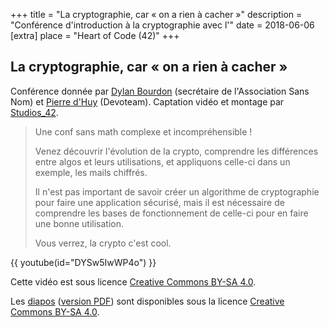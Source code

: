 +++
title = "La cryptographie, car « on a rien à cacher »"
description = "Conférence d'introduction à la cryptographie avec l'"
date = 2018-06-06
[extra]
place = "Heart of Code (42)"
+++

## La cryptographie, car « on a rien à cacher »

Conférence donnée par [Dylan Bourdon](https://dylanbourdon.fr/) (secrétaire de
l'Association Sans Nom) et [Pierre d'Huy](https://pierre.dhuy.net/) (Devoteam).
Captation vidéo et montage par [Studios_42](https://studios.42.fr/).

> Une conf sans math complexe et incompréhensible&nbsp;!
> 
> Venez découvrir l'évolution de la crypto, comprendre les différences entre
> algos et leurs utilisations, et appliquons celle-ci dans un exemple, les
> mails chiffrés.
> 
> Il n'est pas important de savoir créer un algorithme de cryptographie pour
> faire une application sécurisé, mais il est nécessaire de comprendre les
> bases de fonctionnement de celle-ci pour en faire une bonne utilisation.
> 
> Vous verrez, la crypto c'est cool.

{{ youtube(id="DYSw5IwWP4o") }}

Cette vidéo est sous licence
[Creative Commons BY-SA
4.0](https://creativecommons.org/licenses/by-sa/4.0/deed.fr).

Les [diapos](crypto.odp) ([version PDF](crypto.pdf)) sont disponibles sous la
licence [Creative Commons BY-SA
4.0](https://creativecommons.org/licenses/by-sa/4.0/deed.fr).
